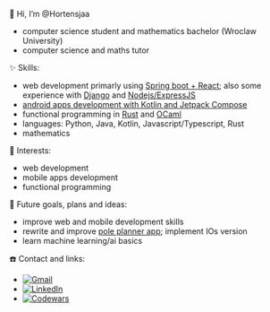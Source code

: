 👋 Hi, I’m @Hortensjaa
- computer science student and mathematics bachelor (Wroclaw University)
- computer science and maths tutor

✨ Skills:
- web development primarly using [Spring boot + React](https://github.com/Hortensjaa/PetSpotting); also some experience with [Django](https://github.com/Hortensjaa/MoriaVisuals) and [Nodejs/ExpressJS](https://github.com/mszal449/Socket-Games-Hub)
- [android apps development with Kotlin and Jetpack Compose]([https://github.com/Hortensjaa/Pole_Planner](https://github.com/Hortensjaa/PartyGameApp))
- functional programming in [Rust](https://github.com/Hortensjaa/Rusticade) and [OCaml](https://github.com/Hortensjaa/Prolog)
- languages: Python, Java, Kotlin, Javascript/Typescript, Rust
- mathematics

💖 Interests:
- web development
- mobile apps development
- functional programming

🚀 Future goals, plans and ideas:
- improve web and mobile development skills
- rewrite and improve [pole planner app](https://github.com/Hortensjaa/Pole_Planner); implement IOs version
- learn machine learning/ai basics

:phone: Contact and links:
- [![Gmail](https://img.shields.io/badge/Gmail-D14836?style=for-the-badge&logo=gmail&logoColor=white)](julia.kulczycka305@gmail.com)
- [![LinkedIn](https://img.shields.io/badge/linkedin-%230077B5.svg?style=for-the-badge&logo=linkedin&logoColor=white)](https://www.linkedin.com/in/julia-kulczycka-177968277/)
- [![Codewars](https://github.r2v.ch/codewars?user=JuliaKulczycka&stroke=%23BB432C)](https://www.codewars.com/users/JuliaKulczycka)
